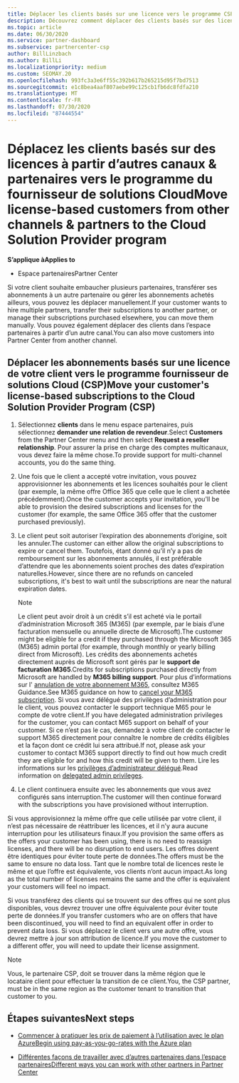 ```yaml
---
title: Déplacer les clients basés sur une licence vers le programme CSP
description: Découvrez comment déplacer des clients basés sur des licences à partir d’autres canaux ou d’un autre partenaire dans le programme du fournisseur de solutions Cloud (CSP) dans l’espace partenaires.
ms.topic: article
ms.date: 06/30/2020
ms.service: partner-dashboard
ms.subservice: partnercenter-csp
author: BillLinzbach
ms.author: BillLi
ms.localizationpriority: medium
ms.custom: SEOMAY.20
ms.openlocfilehash: 993fc3a3e6ff55c392b617b265215d95f7bd7513
ms.sourcegitcommit: e1c8bea4aaf807aebe99c125cb1fb6dc8fdfa210
ms.translationtype: MT
ms.contentlocale: fr-FR
ms.lasthandoff: 07/30/2020
ms.locfileid: "87444554"
---
```

# <a name="move-license-based-customers-from-other-channels--partners-to-the-cloud-solution-provider-program"></a><span data-ttu-id="eaba3-103">Déplacez les clients basés sur des licences à partir d’autres canaux & partenaires vers le programme du fournisseur de solutions Cloud</span><span class="sxs-lookup"><span data-stu-id="eaba3-103">Move license-based customers from other channels & partners to the Cloud Solution Provider program</span></span>

<span data-ttu-id="eaba3-104">**S’applique à**</span><span class="sxs-lookup"><span data-stu-id="eaba3-104">**Applies to**</span></span>

- <span data-ttu-id="eaba3-105">Espace partenaires</span><span class="sxs-lookup"><span data-stu-id="eaba3-105">Partner Center</span></span>

<span data-ttu-id="eaba3-106">Si votre client souhaite embaucher plusieurs partenaires, transférer ses abonnements à un autre partenaire ou gérer les abonnements achetés ailleurs, vous pouvez les déplacer manuellement.</span><span class="sxs-lookup"><span data-stu-id="eaba3-106">If your customer wants to hire multiple partners, transfer their subscriptions to another partner, or manage their subscriptions purchased elsewhere, you can move them manually.</span></span> <span data-ttu-id="eaba3-107">Vous pouvez également déplacer des clients dans l’espace partenaires à partir d’un autre canal.</span><span class="sxs-lookup"><span data-stu-id="eaba3-107">You can also move customers into Partner Center from another channel.</span></span>

## <a name="move-your-customers-license-based-subscriptions-to-the-cloud-solution-provider-program-csp"></a><span data-ttu-id="eaba3-108">Déplacer les abonnements basés sur une licence de votre client vers le programme fournisseur de solutions Cloud (CSP)</span><span class="sxs-lookup"><span data-stu-id="eaba3-108">Move your customer's license-based subscriptions to the Cloud Solution Provider Program (CSP)</span></span>

1. <span data-ttu-id="eaba3-109">Sélectionnez **clients** dans le menu espace partenaires, puis sélectionnez **demander une relation de revendeur**.</span><span class="sxs-lookup"><span data-stu-id="eaba3-109">Select **Customers** from the Partner Center menu and then select **Request a reseller relationship**.</span></span> <span data-ttu-id="eaba3-110">Pour assurer la prise en charge des comptes multicanaux, vous devez faire la même chose.</span><span class="sxs-lookup"><span data-stu-id="eaba3-110">To provide support for multi-channel accounts, you do the same thing.</span></span>

2. <span data-ttu-id="eaba3-111">Une fois que le client a accepté votre invitation, vous pouvez approvisionner les abonnements et les licences souhaités pour le client (par exemple, la même offre Office 365 que celle que le client a achetée précédemment).</span><span class="sxs-lookup"><span data-stu-id="eaba3-111">Once the customer accepts your invitation, you'll be able to provision the desired subscriptions and licenses for the customer (for example, the same Office 365 offer that the customer purchased previously).</span></span>

3. <span data-ttu-id="eaba3-112">Le client peut soit autoriser l’expiration des abonnements d’origine, soit les annuler.</span><span class="sxs-lookup"><span data-stu-id="eaba3-112">The customer can either allow the original subscriptions to expire or cancel them.</span></span> <span data-ttu-id="eaba3-113">Toutefois, étant donné qu’il n’y a pas de remboursement sur les abonnements annulés, il est préférable d’attendre que les abonnements soient proches des dates d’expiration naturelles.</span><span class="sxs-lookup"><span data-stu-id="eaba3-113">However, since there are no refunds on canceled subscriptions, it's best to wait until the  subscriptions are near the natural expiration dates.</span></span>


   >[!NOTE]
   ><span data-ttu-id="eaba3-114">Le client peut avoir droit à un crédit s’il est acheté via le portail d’administration Microsoft 365 (M365) (par exemple, par le biais d’une facturation mensuelle ou annuelle directe de Microsoft).</span><span class="sxs-lookup"><span data-stu-id="eaba3-114">The customer might be eligible for a credit if they purchased through the Microsoft 365 (M365) admin portal (for example, through monthly or yearly billing direct from Microsoft).</span></span> <span data-ttu-id="eaba3-115">Les crédits des abonnements achetés directement auprès de Microsoft sont gérés par le **support de facturation M365**.</span><span class="sxs-lookup"><span data-stu-id="eaba3-115">Credits for subscriptions purchased directly from Microsoft are handled by **M365 billing support**.</span></span> <span data-ttu-id="eaba3-116">Pour plus d’informations sur l' [annulation de votre abonnement M365](https://docs.microsoft.com/microsoft-365/commerce/subscriptions/cancel-your-subscription), consultez M365 Guidance.</span><span class="sxs-lookup"><span data-stu-id="eaba3-116">See M365 guidance on how to [cancel your M365 subscription](https://docs.microsoft.com/microsoft-365/commerce/subscriptions/cancel-your-subscription).</span></span> <span data-ttu-id="eaba3-117">Si vous avez délégué des privilèges d’administration pour le client, vous pouvez contacter le support technique M65 pour le compte de votre client.</span><span class="sxs-lookup"><span data-stu-id="eaba3-117">If you have delegated administration privileges for the customer, you can contact M65 support on behalf of your customer.</span></span> <span data-ttu-id="eaba3-118">Si ce n’est pas le cas, demandez à votre client de contacter le support M365 directement pour connaître le nombre de crédits éligibles et la façon dont ce crédit lui sera attribué.</span><span class="sxs-lookup"><span data-stu-id="eaba3-118">If not, please ask your customer to contact M365 support directly to find out how much credit they are eligible for and how this credit will be given to them.</span></span> <span data-ttu-id="eaba3-119">Lire les informations sur les [privilèges d’administrateur délégué](customers-revoke-admin-privileges.md).</span><span class="sxs-lookup"><span data-stu-id="eaba3-119">Read information on [delegated admin privileges](customers-revoke-admin-privileges.md).</span></span>


4. <span data-ttu-id="eaba3-120">Le client continuera ensuite avec les abonnements que vous avez configurés sans interruption.</span><span class="sxs-lookup"><span data-stu-id="eaba3-120">The customer will then continue forward with the subscriptions you have provisioned without interruption.</span></span>

<span data-ttu-id="eaba3-121">Si vous approvisionnez la même offre que celle utilisée par votre client, il n’est pas nécessaire de réattribuer les licences, et il n’y aura aucune interruption pour les utilisateurs finaux.</span><span class="sxs-lookup"><span data-stu-id="eaba3-121">If you provision the same offers as the offers your customer has been using, there is no need to reassign licenses, and there will be no disruption to end users.</span></span> <span data-ttu-id="eaba3-122">Les offres doivent être identiques pour éviter toute perte de données.</span><span class="sxs-lookup"><span data-stu-id="eaba3-122">The offers must be the same to ensure no data loss.</span></span> <span data-ttu-id="eaba3-123">Tant que le nombre total de licences reste le même et que l’offre est équivalente, vos clients n’ont aucun impact.</span><span class="sxs-lookup"><span data-stu-id="eaba3-123">As long as the total number of licenses remains the same and the offer is equivalent your customers will feel no impact.</span></span>

<span data-ttu-id="eaba3-124">Si vous transférez des clients qui se trouvent sur des offres qui ne sont plus disponibles, vous devrez trouver une offre équivalente pour éviter toute perte de données.</span><span class="sxs-lookup"><span data-stu-id="eaba3-124">If you transfer customers who are on offers that have been discontinued, you will need to find an equivalent offer in order to prevent data loss.</span></span> <span data-ttu-id="eaba3-125">Si vous déplacez le client vers une autre offre, vous devrez mettre à jour son attribution de licence.</span><span class="sxs-lookup"><span data-stu-id="eaba3-125">If you move the customer to a different offer, you will need to update their license assignment.</span></span>

>[!NOTE]
> <span data-ttu-id="eaba3-126">Vous, le partenaire CSP, doit se trouver dans la même région que le locataire client pour effectuer la transition de ce client.</span><span class="sxs-lookup"><span data-stu-id="eaba3-126">You, the CSP partner, must be in the same region as the customer tenant to transition that customer to you.</span></span>

## <a name="next-steps"></a><span data-ttu-id="eaba3-127">Étapes suivantes</span><span class="sxs-lookup"><span data-stu-id="eaba3-127">Next steps</span></span>

- [<span data-ttu-id="eaba3-128">Commencer à pratiquer les prix de paiement à l’utilisation avec le plan Azure</span><span class="sxs-lookup"><span data-stu-id="eaba3-128">Begin using pay-as-you-go-rates with the Azure plan</span></span>](azure-plan-get-started.md)
 

- [<span data-ttu-id="eaba3-129">Différentes façons de travailler avec d’autres partenaires dans l’espace partenaires</span><span class="sxs-lookup"><span data-stu-id="eaba3-129">Different ways you can work with other partners in Partner Center</span></span>](work-with-other-partners.md)
